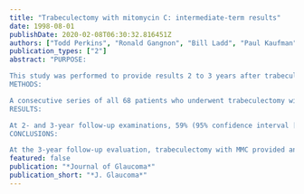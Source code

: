 ```yaml
---
title: "Trabeculectomy with mitomycin C: intermediate-term results"
date: 1998-08-01
publishDate: 2020-02-08T06:30:32.816451Z
authors: ["Todd Perkins", "Ronald Gangnon", "Bill Ladd", "Paul Kaufman", "Greg Heatley"]
publication_types: ["2"]
abstract: "PURPOSE:

This study was performed to provide results 2 to 3 years after trabeculectomy with mitomycin C (MMC).
METHODS:

A consecutive series of all 68 patients who underwent trabeculectomy with MMC was analyzed using Kaplan-Meier life-table statistics and compared with other published retrospective analyses.
RESULTS:

At 2- and 3-year follow-up examinations, 59% (95% confidence interval [CI], 44-70%) and 47% (95% CI, 32-61%) of patients, respectively, avoided an intraocular pressure (IOP) of more than 21 mmHg or less than 20% below their preoperative level without glaucoma medication on two consecutive occasions more than 1 month apart after 3 months follow-up (75% [95% CI, 60-84%] and 70% [95% CI, 53-81%], respectively, with medication) and avoided additional glaucoma surgery. Loss of more than three lines of visual acuity on two occasions more than 1 month apart after 3 months follow-up occurred in 28% of patients (> 2 lines in 44%) at 3 years. Nonreversible causes of loss of three lines of acuity occurred in 13% of patients. Complications requiring reoperation occurred in 16% of patients and included hypotony maculopathy (4%) and late bleb leaks (4%).
CONCLUSIONS:

At the 3-year follow-up evaluation, trabeculectomy with MMC provided an approximately 50% chance of maintaining IOPs less than 21 mmHg and a more than 20% IOP reduction without concomitant use of glaucoma medication, which increased to 70% with the addition of medication. This procedure was associated with an approximately 30% risk of substantial visual loss (approximately 15% nonreversible) and a 15% chance of reoperation for complications."
featured: false
publication: "*Journal of Glaucoma*"
publication_short: "*J. Glaucoma*"
---
```



